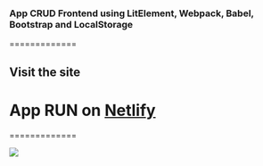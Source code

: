 ### App CRUD Frontend using LitElement, Webpack, Babel, Bootstrap and LocalStorage
=============
## Visit the site
# App RUN on [ Netlify ](https://litelement-consulta.netlify.com/ "Netlify")
=============

![](https://litelement-consulta.netlify.com/)